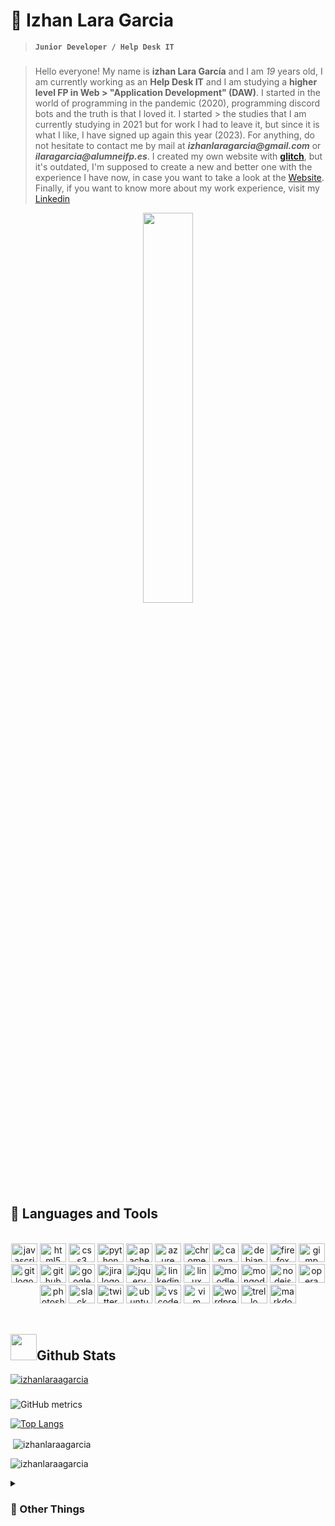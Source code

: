 # :milky_way: Izhan Lara Garcia

> **``` Junior Developer / Help Desk IT ```**

###
<!-- <p align="center">
<img src = "https://media.tenor.com/rCaIUO0MP-EAAAAC/mario-pixel-art.gif" width="60%" />
 <p/> -->

> Hello everyone! My name is **izhan Lara García** and I am _19_ years old, I am currently working as an **Help Desk IT** and I am studying a **higher level FP in Web > "Application Development" (DAW)**. I started in the world of programming in the pandemic (2020), programming discord bots and the truth is that I loved it. I started > the studies that I am currently studying in 2021 but for work I had to leave it, but since it is what I like, I have signed up again this year (2023).
> For anything, do not hesitate to contact me by mail at **_izhanlaragarcia@gmail.com_** or **_ilaragarcia@alumneifp.es_**. I created my own website with **<a href="https://glitch.com/">glitch</a>**, but  it's outdated, I'm supposed to create a new and better one with the experience I have now, in case you want to take a look at the <a href="https://izhanl8.glitch.me">Website</a>. 
> Finally, if you want to know more about my work experience, visit my <a href="https://www.linkedin.com/in/izhan-lara-garcia-46793a221/">Linkedin</a>


<p align="center">
<img src = "https://media.tenor.com/rCaIUO0MP-EAAAAC/mario-pixel-art.gif" width="40%" />
 <p/>




## 🧰 Languages and Tools

<br clear="both">

<div align="center">
  <img src="https://cdn.jsdelivr.net/gh/devicons/devicon/icons/javascript/javascript-original.svg" height="30" width="42" alt="javascript logo"  />
<!--   <img src="https://cdn.jsdelivr.net/gh/devicons/devicon/icons/typescript/typescript-original.svg" height="30" width="42" alt="typescript logo"  /> -->
  <img src="https://cdn.jsdelivr.net/gh/devicons/devicon/icons/html5/html5-original.svg" height="30" width="42" alt="html5 logo"  />
  <img src="https://cdn.jsdelivr.net/gh/devicons/devicon/icons/css3/css3-original.svg" height="30" width="42" alt="css3 logo"  />
  <img src="https://cdn.jsdelivr.net/gh/devicons/devicon/icons/python/python-original.svg" height="30" width="42" alt="python logo"  />
  <img src="https://cdn.jsdelivr.net/gh/devicons/devicon/icons/apache/apache-original.svg" height="30" width="42" alt="apache logo"  />
<!--   <img src="https://cdn.jsdelivr.net/gh/devicons/devicon/icons/bash/bash-original.svg" height="30" width="42" alt="bash logo"  /> -->
  <img src="https://cdn.jsdelivr.net/gh/devicons/devicon/icons/azure/azure-original.svg" height="30" width="42" alt="azure logo"  />
  <img src="https://cdn.jsdelivr.net/gh/devicons/devicon/icons/chrome/chrome-original.svg" height="30" width="42" alt="chrome logo"  />
  <img src="https://cdn.jsdelivr.net/gh/devicons/devicon/icons/canva/canva-original.svg" height="30" width="42" alt="canva logo"  />
  <img src="https://cdn.jsdelivr.net/gh/devicons/devicon/icons/debian/debian-original.svg" height="30" width="42" alt="debian logo"  />
  <img src="https://cdn.jsdelivr.net/gh/devicons/devicon/icons/firefox/firefox-original.svg" height="30" width="42" alt="firefox logo"  />
  <img src="https://cdn.jsdelivr.net/gh/devicons/devicon/icons/gimp/gimp-original.svg" height="30" width="42" alt="gimp logo"  />
  <img src="https://cdn.jsdelivr.net/gh/devicons/devicon/icons/git/git-original.svg" height="30" width="42" alt="git logo"  />
  <img src="https://cdn.jsdelivr.net/gh/devicons/devicon/icons/github/github-original.svg" height="30" width="42" alt="github logo"  />
  <img src="https://cdn.jsdelivr.net/gh/devicons/devicon/icons/google/google-original.svg" height="30" width="42" alt="google logo"  />
<!--   <img src="https://cdn.jsdelivr.net/gh/devicons/devicon/icons/googlecloud/googlecloud-original.svg" height="30" width="42" alt="googlecloud logo"  /> -->
  <img src="https://cdn.jsdelivr.net/gh/devicons/devicon/icons/jira/jira-original.svg" height="30" width="42" alt="jira logo"  />
  <img src="https://cdn.jsdelivr.net/gh/devicons/devicon/icons/jquery/jquery-original.svg" height="30" width="42" alt="jquery logo"  />
  <img src="https://cdn.jsdelivr.net/gh/devicons/devicon/icons/linkedin/linkedin-original.svg" height="30" width="42" alt="linkedin logo"  />
  <img src="https://cdn.jsdelivr.net/gh/devicons/devicon/icons/linux/linux-original.svg" height="30" width="42" alt="linux logo"  />
  <img src="https://cdn.jsdelivr.net/gh/devicons/devicon/icons/moodle/moodle-original.svg" height="30" width="42" alt="moodle logo"  />
  <img src="https://cdn.jsdelivr.net/gh/devicons/devicon/icons/mongodb/mongodb-original.svg" height="30" width="42" alt="mongodb logo"  />
  <img src="https://cdn.jsdelivr.net/gh/devicons/devicon/icons/nodejs/nodejs-original.svg" height="30" width="42" alt="nodejs logo"  />
<!--   <img src="https://cdn.jsdelivr.net/gh/devicons/devicon/icons/mysql/mysql-original.svg" height="30" width="42" alt="mysql logo"  /> -->
  <img src="https://cdn.jsdelivr.net/gh/devicons/devicon/icons/opera/opera-original.svg" height="30" width="42" alt="opera logo"  />
  <img src="https://cdn.jsdelivr.net/gh/devicons/devicon/icons/photoshop/photoshop-plain.svg" height="30" width="42" alt="photoshop logo"  />
  <img src="https://cdn.jsdelivr.net/gh/devicons/devicon/icons/slack/slack-original.svg" height="30" width="42" alt="slack logo"  />
  <img src="https://cdn.jsdelivr.net/gh/devicons/devicon/icons/twitter/twitter-original.svg" height="30" width="42" alt="twitter logo"  />
  <img src="https://cdn.jsdelivr.net/gh/devicons/devicon/icons/ubuntu/ubuntu-plain.svg" height="30" width="42" alt="ubuntu logo"  />
  <img src="https://cdn.jsdelivr.net/gh/devicons/devicon/icons/vscode/vscode-original.svg" height="30" width="42" alt="vscode logo"  />
  <img src="https://cdn.jsdelivr.net/gh/devicons/devicon/icons/vim/vim-original.svg" height="30" width="42" alt="vim logo"  />
  <img src="https://cdn.jsdelivr.net/gh/devicons/devicon/icons/wordpress/wordpress-original.svg" height="30" width="42" alt="wordpress logo"  />
  <img src="https://cdn.jsdelivr.net/gh/devicons/devicon/icons/trello/trello-plain.svg" height="30" width="42" alt="trello logo"  />
 <img src="https://upload.wikimedia.org/wikipedia/commons/thumb/4/48/Markdown-mark.svg/1200px-Markdown-mark.svg.png" height="30" width="42" alt="markdown logo"  />
</div>

<br clear="both">

## <img src="https://cdn3.emoji.gg/emojis/5643_github_octocat.png" width="42" />Github Stats

<!-- <div align="center">
  <img src="https://github-readme-stats.vercel.app/api?hide_title=false&hide_rank=true&show_icons=true&include_all_commits=true&count_private=true&disable_animations=false&theme=dracula&locale=en&hide_border=false&username=izhanlaraagarcia" height="150" alt="stats graph"  />
  <img src="https://github-readme-stats.vercel.app/api/top-langs?locale=en&hide_title=false&layout=default &card_width=320&langs_count=5&theme=dracula&hide_border=true&username=izhanlaraagarcia" height="150" alt="languages graph"  />
</div>
-->
<p align="left"> <a href="https://github.com/ryo-ma/github-profile-trophy"><img src="https://github-profile-trophy.vercel.app/?username=izhanlaraagarcia" alt="izhanlaraagarcia" /></a> </p>



###
![GitHub metrics](https://metrics.lecoq.io/izhanlaraagarcia)



[![Top Langs](https://github-readme-stats.vercel.app/api/top-langs/?username=izhanlaraagarcia)](https://github.com/anuraghazra/github-readme-stats)

<p>&nbsp;<img align="center" src="https://github-readme-stats.vercel.app/api?username=izhanlaraagarcia&show_icons=true&locale=en" alt="izhanlaraagarcia" /></p>

<p><img align="center" src="https://github-readme-streak-stats.herokuapp.com/?user=izhanlaraagarcia&" alt="izhanlaraagarcia" /></p>
<details> 
 <summary> <h3> 👀 Other Things </h3> </summary>
 
 > My CodeWars
 
![](https://www.codewars.com/users/izhanlaraagarcia/badges/small)
 
 > My Instagram
 
<a href="https://www.instagram.com/izhan.rider/">
 <img src="https://cdn3.emoji.gg/emojis/4044-instagram-logo.png" width="42" />
 </a>
</details>

###

<br clear="both">
